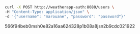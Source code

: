 
```bash
curl -X POST http://weatherapp-auth:8080/users \
-H "Content-Type: application/json" \
-d '{"username": "marouane", "password": "password"}'
```
566f94beb0msh0e82a16aa624328p1b08a8jsn2b9cdc021922